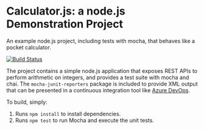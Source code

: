 Calculator.js: a node.js Demonstration Project
==============================================
An example node.js project, including tests with mocha, that behaves like
a pocket calculator.

[![Build Status](https://dev.azure.com/jariflink/Integrating%20External%20Source%20Control%20with%20Azure%20Pipelines/_apis/build/status/JariFlink.calculator?branchName=master)](https://dev.azure.com/jariflink/Integrating%20External%20Source%20Control%20with%20Azure%20Pipelines/_build/latest?definitionId=30&branchName=master)

The project contains a simple node.js application that exposes REST APIs
to perform arithmetic on integers, and provides a test suite with mocha
and chai.  The `mocha-junit-reporters` package is included to provide XML
output that can be presented in a continuous integration tool like
[Azure DevOps](https://azure.com/devops).

To build, simply:

1. Runs `npm install` to install dependencies.
2. Runs `npm test` to run Mocha and execute the unit tests.

